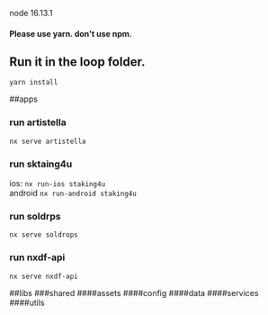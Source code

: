node 16.13.1

#### Please use yarn. don't use npm.


## Run it in the loop folder.
`yarn install`

##apps
### run artistella
`nx serve artistella`

### run sktaing4u
ios: `nx run-ios staking4u`  
android `nx run-android staking4u`

### run soldrps
`nx serve soldrops`

### run nxdf-api
`nx serve nxdf-api`


##libs
###shared
####assets
####config
####data
####services
####utils
